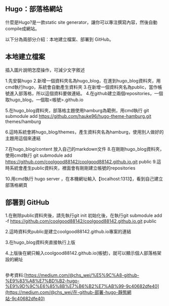 ## Hugo：部落格網站

什麼是Hugo?是一款static site generator，讓你可以專注撰寫內容，然後自動compile成網站。



以下分為兩部分介紹：本地建立檔案、部署到 GitHub。

## **本地建立檔案**

插入圖片說明怎麼操作，可減少文字敘述

1.先安裝hugo
2.新增一個資料夾名為hugo_blog，在進到hugo_blog資料夾，用cmd執行hugo，系統會自動產生資料夾
3.在新增一個資料夾名為public，當作帳號進入部落格，所以這個資料要做連結。
4.在github建立兩個repositories，一個取hugo_blog，一個取<帳號>.github.io

5.在hugo_blog資料夾，部落格主題使用hamburg為範例，用cmd執行 git submodule add https://github.com/hauke96/hugo-theme-hamburg.git themes/hamburg

6.這時系統會將hugo_blog/themes，產生資料夾名為hamburg，使用別人做好的主題用這個來連結

7.在hugo_blog/content 放入自己的markdown文件
8.在剛剛hugo_blog資料夾，使用cmd執行 git submodule add https://github.com/coolgood88142/coolgood88142.github.io.git public
9.這時系統會產生public資料夾，裡面會有剛剛建立帳號的repositories

10.用cmd執行 hugo server ，在本機網址輸入【localhost:1313】，看到自己建立部落格網頁



## **部署到 GitHub**

1.在刪除public資料夾後，請先執行git init 初始化後，在執行git submodule add -f https://github.com/coolgood88142/coolgood88142.github.io.git public

2.這時資料夾public是建立coolgood88142.github.io專案的連結

3.在hugo_blog資料夾直接執行上版

4.上版後在網只輸入coolgood88142.github.io(帳號)，就可以顯示個人部落格架設的網址





## 







參考資料:[https://medium.com/@chs_wei/%E5%9C%A8-github-%E9%83%A8%E7%BD%B2-hugo-%E9%9D%9C%E6%85%8B%E7%B6%B2%E7%AB%99-9c40682dfe40](https://medium.com/@chs_wei/在-github-部署-hugo-靜態網站-9c40682dfe40)